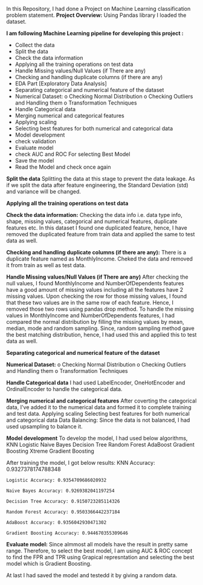 In this Repository, I had done a Project on Machine Learning classification problem statement.
**Project Overview:**
Using Pandas library I loaded the dataset. 

**I am following Machine Learning pipeline for developing this project :**
-	Collect the data
-	Split the data
-	Check the data information
-	Applying all the training operations on test data
-	Handle Missing values/Null Values (if There are any)
-	Checking and handling duplicate columns (if there are any)
-	EDA Part [Exploratory Data Analysis]
-	Separating categorical and numerical feature of the dataset
-	Numerical Dataset:
  o	Checking Normal Distribution
  o	Checking Outliers and Handling them
  o	Transformation Techniques
-	Handle Categorical data
-	Merging numerical and categorical features
-	Applying scaling
-	Selecting best features for both numerical and categorical data
-	Model development
-	check validation
-	Evaluate model
-	check AUC and ROC For selecting Best Model
-	Save the model
-	Read the Model and check once again

**Split the data**
Splitting the data at this stage to prevent the data leakage. As if we split the data after feature engineering, the Standard Deviation (std) and variance will be changed. 

**Applying all the training operations on test data**

**Check the data information:**
Checking the data info i.e. data type info, shape, missing values, categorical and numerical features, duplicate features etc. In this dataset I found one duplicated feature, hence, I have removed the duplicated feature from train data and applied the same to test data as well.

**Checking and handling duplicate columns (if there are any):**
There is a duplicate feature named as MonthlyIncome. Cheked the data and removed it from train as well as test data.

**Handle Missing values/Null Values (if There are any)**
After checking the null values, I found MonthlyIncome and NumberOfDependents features have a good amount of missing values including all the features have 2 missing values. Upon checking the row for those missing values, I found that these two values are in the same row of each feature. Hence, I removed those two rows using pandas drop method. To handle the missing values in MonthlyIncome and NumberOfDependents features, I had compared the normal distribution by filling the missing values by mean, median, mode and random sampling. Since, random sampling method gave the best matching distribution, hence, I had used this and applied this to test data as well.

**Separating categorical and numerical feature of the dataset**

**Numerical Dataset:**
  o	Checking Normal Distribution
  o	Checking Outliers and Handling them
  o	Transformation Techniques

**Handle Categorical data**
 	I had used LabelEncoder, OneHotEncoder and OrdinalEncoder to handle the categorical data.

**Merging numerical and categorical features**
 	After coverting the categorical data, I've added it to the numerical data and formed it to complete training and test data.
Applying scaling
Selecting best features for both numerical and categorical data
Data Balancing: Since the data is not balanced, I had used upsampling to balance it.

**Model development**
 	To develop the model, I had used below algorithms,
   	KNN
    Logistic
    Naive Bayes
    Decision Tree
    Random Forest
    AdaBoost
    Gradient Boosting
    Xtreme Gradient Boosting

After training the model, I got below results:
 	  KNN Accuracy: 0.9327378174788348
    
    Logistic Accuracy: 0.9354709686020932
    
    Naive Bayes Accuracy: 0.9269382041197254
    
    Decision Tree Accuracy: 0.9150723285114326
    
    Random Forest Accuracy: 0.9503366442237184
    
    AdaBoost Accuracy: 0.9356042930471302
    
    Gradient Boosting Accuracy: 0.944670355309646

**Evaluate model:**
 	Since almmost all models have the result in pretty same range. Therefore, to select the best model, I am using AUC & ROC concept to find the FPR and TPR using Grapical represntation and selecting the best model which is Gradient Boosting.

At last I had saved the model and testedd it by giving a random data.
